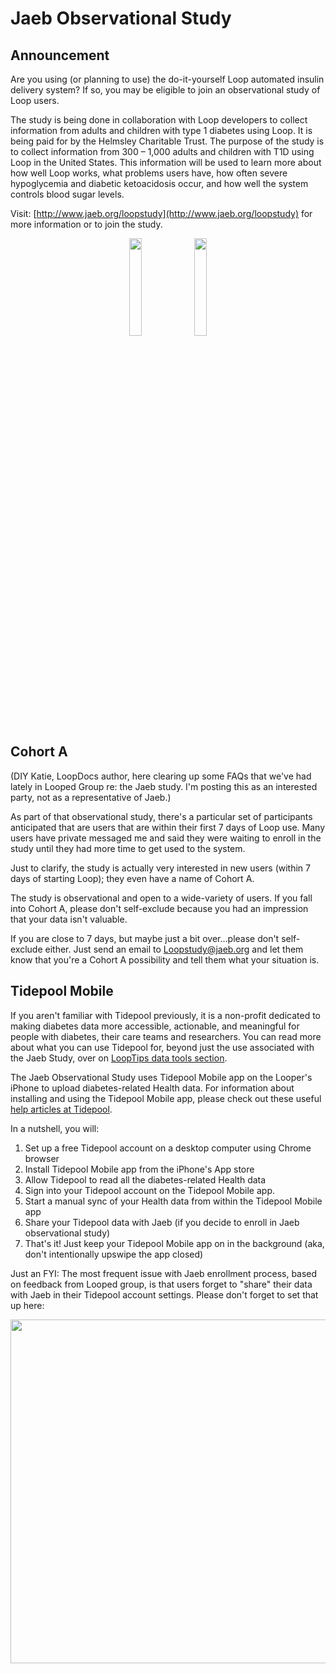# Jaeb Observational Study

## Announcement
Are you using (or planning to use) the do-it-yourself Loop automated insulin delivery system? If so, you may be eligible to join an observational study of Loop users.

The study is being done in collaboration with Loop developers to collect information from adults and children with type 1 diabetes using Loop. It is being paid for by the Helmsley Charitable Trust. The purpose of the study is to collect information from 300 – 1,000 adults and children with T1D using Loop in the United States. This information will be used to learn more about how well Loop works, what problems users have, how often severe hypoglycemia and diabetic ketoacidosis occur, and how well the system controls blood sugar levels.

Visit: [http://www.jaeb.org/loopstudy](http://www.jaeb.org/loopstudy) for more information or to join the study.

<p align="center">
<img src="https://i0.wp.com/getrileylink.org/wp-content/uploads/2018/11/JHCR.png?w=295&ssl=1" width="20%">
<img src="https://i2.wp.com/getrileylink.org/wp-content/uploads/2018/11/helmsly.png?w=353&ssl=1" width="20%">
</p>

## Cohort A

(DIY Katie, LoopDocs author, here clearing up some FAQs that we've had lately in Looped Group re: the Jaeb study. I'm posting this as an interested party, not as a representative of Jaeb.)

As part of that observational study, there's a particular set of participants anticipated that are users that are within their first 7 days of Loop use. Many users have private messaged me and said they were waiting to enroll in the study until they had more time to get used to the system.

Just to clarify, the study is actually very interested in new users (within 7 days of starting Loop); they even have a name of Cohort A.

The study is observational and open to a wide-variety of users. If you fall into Cohort A, please don't self-exclude because you had an impression that your data isn't valuable.

If you are close to 7 days, but maybe just a bit over...please don't self-exclude either. Just send an email to Loopstudy@jaeb.org and let them know that you're a Cohort A possibility and tell them what your situation is.

## Tidepool Mobile

If you aren't familiar with Tidepool previously, it is a non-profit dedicated to making diabetes data more accessible, actionable, and meaningful for people with diabetes, their care teams and researchers. You can read more about what you can use Tidepool for, beyond just the use associated with the Jaeb Study, over on [LoopTips data tools section](https://kdisimone.github.io/looptips/data/tidepool/).

The Jaeb Observational Study uses Tidepool Mobile app on the Looper's iPhone to upload diabetes-related Health data. For information about installing and using the Tidepool Mobile app, please check out these useful [help articles at Tidepool](https://support.tidepool.org/category/31-tidepool-mobile).

In a nutshell, you will:

1. Set up a free Tidepool account on a desktop computer using Chrome browser
2. Install Tidepool Mobile app from the iPhone's App store
3. Allow Tidepool to read all the diabetes-related Health data
4. Sign into your Tidepool account on the Tidepool Mobile app.
5. Start a manual sync of your Health data from within the Tidepool Mobile app
6. Share your Tidepool data with Jaeb (if you decide to enroll in Jaeb observational study)
7. That's it! Just keep your Tidepool Mobile app on in the background (aka, don't intentionally upswipe the app closed)

Just an FYI: The most frequent issue with Jaeb enrollment process, based on feedback from Looped group, is that users forget to "share" their data with Jaeb in their Tidepool account settings.  Please don't forget to set that up here:

<p align="center">
<img src="../img/jaeb-share.png" width="550">
</p>

